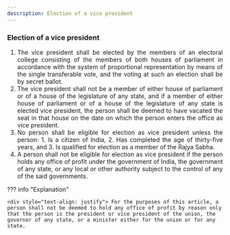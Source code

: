 ```yaml
---
description: Election of a vice president
---
```


### Election of a vice president

1. <div style="text-align: justify"> The vice president shall be elected by the members of an electoral college consisting of the members of both houses of parliament in accordance with the system of proportional representation by means of the single transferable vote, and the voting at such an election shall be by secret ballot.
2. <div style="text-align: justify"> The vice president shall not be a member of either house of parliament or of a house of the legislature of any state, and if a member of either house of parliament or of a house of the legislature of any state is elected vice president, the person shall be deemed to have vacated the seat in that house on the date on which the person enters the office as vice president.
3. <div style="text-align: justify"> No person shall be eligible for election as vice president unless the person:
    1. Is a citizen of India,
    2. Has completed the age of thirty-five years, and
    3. Is qualified for election as a member of the Rajya Sabha.
4. <div style="text-align: justify"> A person shall not be eligible for election as vice president if the person holds any office of profit under the government of India, the government of any state, or any local or other authority subject to the control of any of the said governments.


??? info "Explanation"

    <div style="text-align: justify"> For the purposes of this article, a person shall not be deemed to hold any office of profit by reason only that the person is the president or vice president of the union, the governor of any state, or a minister either for the union or for any state.
